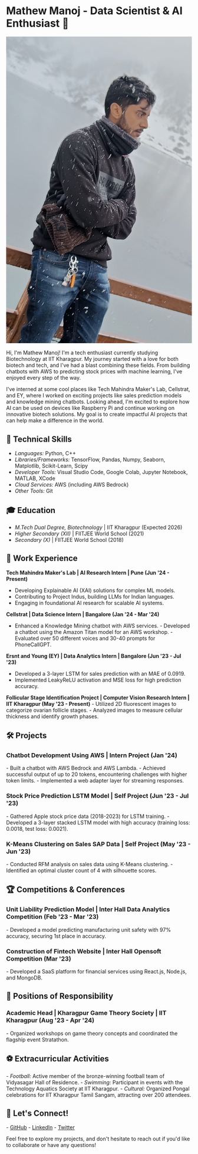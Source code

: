 # Mathew Manoj - Data Scientist & AI Enthusiast 🌟

![Profile Image](assets/img/logo.jpeg)



Hi, I'm Mathew Manoj! I'm a tech enthusiast currently studying Biotechnology at IIT Kharagpur. My journey started with a love for both biotech and tech, and I've had a blast combining these fields. From building chatbots with AWS to predicting stock prices with machine learning, I've enjoyed every step of the way.

I've interned at some cool places like Tech Mahindra Maker's Lab, Cellstrat, and EY, where I worked on exciting projects like sales prediction models and knowledge mining chatbots. Looking ahead, I'm excited to explore how AI can be used on devices like Raspberry Pi and continue working on innovative biotech solutions. My goal is to create impactful AI projects that can help make a difference in the world.

## 🚀 Technical Skills
- *Languages:* Python, C++
- ⁠*Libraries/Frameworks:* TensorFlow, Pandas, Numpy, Seaborn, Matplotlib, Scikit-Learn, Scipy
- ⁠*Developer Tools:* Visual Studio Code, Google Colab, Jupyter Notebook, MATLAB, XCode
- *Cloud Services:* AWS (including AWS Bedrock)
- *Other Tools:* Git

## 🎓 Education
- ⁠*M.Tech Dual Degree, Biotechnology* | IIT Kharagpur (Expected 2026)
- *Higher Secondary (XII)* | FIITJEE World School (2021)
- ⁠*Secondary (X)* | FIITJEE World School (2018)

## 💼 Work Experience
**Tech Mahindra Maker's Lab | AI Research Intern | Pune (Jun '24 - Present)**
-  ⁠Developing Explainable AI (XAI) solutions for complex ML models.
-  ⁠Contributing to Project Indus, building LLMs for Indian languages.
-  ⁠Engaging in foundational AI research for scalable AI systems.

**Cellstrat | Data Science Intern | Bangalore (Jan '24 - Mar '24)**
- Enhanced a Knowledge Mining chatbot with AWS services.
-⁠ Developed a chatbot using the Amazon Titan model for an AWS workshop.
-⁠ Evaluated over 50 different voices and 30-40 prompts for PhoneCallGPT.

**Ersnt and Young (EY) | Data Analytics Intern | Bangalore (Jun '23 - Jul '23)**
- Developed a 3-layer LSTM for sales prediction with an MAE of 0.0919.
- Implemented LeakyReLU activation and MSE loss for high prediction accuracy.

**Follicular Stage Identification Project | Computer Vision Research Intern | IIT Kharagpur (May '23 - Present)**
-⁠ Utilized 2D fluorescent images to categorize ovarian follicle stages.
-⁠ Analyzed images to measure cellular thickness and identify growth phases.

## 🛠️ Projects
### Chatbot Development Using AWS | Intern Project (Jan '24)
-⁠ Built a chatbot with AWS Bedrock and AWS Lambda.
-⁠ Achieved successful output of up to 20 tokens, encountering challenges with higher token limits.
-⁠ Implemented a web adapter layer for streaming responses.

### Stock Price Prediction LSTM Model | Self Project (Jun '23 - Jul '23)
-⁠ ⁠Gathered Apple stock price data (2018-2023) for LSTM training.
-⁠ ⁠Developed a 3-layer stacked LSTM model with high accuracy (training loss: 0.0018, test loss: 0.0021).

### K-Means Clustering on Sales SAP Data | Self Project (May '23 - Jun '23)
-⁠  ⁠Conducted RFM analysis on sales data using K-Means clustering.
-⁠  ⁠Identified an optimal cluster count of 4 with silhouette scores.

## 🏆 Competitions & Conferences
### Unit Liability Prediction Model | Inter Hall Data Analytics Competition (Feb '23 - Mar '23)
-⁠  ⁠Developed a model predicting manufacturing unit safety with 97% accuracy, securing 1st place in accuracy.

### Construction of Fintech Website | Inter Hall Opensoft Competition (Mar '23)
-⁠  ⁠Developed a SaaS platform for financial services using React.js, Node.js, and MongoDB.

## 🏅 Positions of Responsibility
### Academic Head | Kharagpur Game Theory Society | IIT Kharagpur (Aug '23 - Apr '24)
-⁠  ⁠Organized workshops on game theory concepts and coordinated the flagship event Stratathon.

## ⚽ Extracurricular Activities
-⁠  ⁠*Football:* Active member of the bronze-winning football team of Vidyasagar Hall of Residence.
-⁠  ⁠*Swimming:* Participant in events with the Technology Aquatics Society at IIT Kharagpur.
-⁠  ⁠*Cultural:* Organized Pongal celebrations for IIT Kharagpur Tamil Sangam, attracting over 200 attendees.

## 🔗 Let's Connect!
-⁠  ⁠[GitHub](https://github.com/mathew-2)
-⁠  ⁠[LinkedIn](https://www.linkedin.com/in/mathew-manoj)
-⁠  ⁠[Twitter](https://x.com/mattdraco13)


Feel free to explore my projects, and don't hesitate to reach out if you'd like to collaborate or have any questions!
